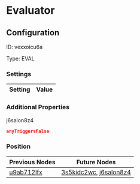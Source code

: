 # Evaluator
## Configuration
ID:  vexxoicu6a

Type: EVAL 


### Settings
| Setting | Value  |
| :------------------------ | ---------------------------------------- |
 




### Additional Properties
j6salon8z4
 ```json 
anyTriggersFalse
```




### Position
| Previous Nodes | Future Nodes |
| :------------- | ------------ |
| [u9ab712lfx](./u9ab712lfx.md) | [3s5kidc2wc](./3s5kidc2wc.md), [j6salon8z4](./j6salon8z4.md) |